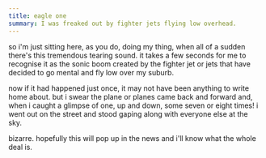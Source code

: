 ```yaml
---
title: eagle one
summary: I was freaked out by fighter jets flying low overhead.
---
```


so i'm just sitting here, as you do, doing my thing, when all of a sudden there's this tremendous tearing sound. it takes a few seconds for me to recognise it as the sonic boom created by the fighter jet or jets that have decided to go mental and fly low over my suburb.

now if it had happened just once, it may not have been anything to write home about. but i swear the plane or planes came back and forward and, when i caught a glimpse of one, up and down, some seven or eight times! i went out on the street and stood gaping along with everyone else at the sky.

bizarre. hopefully this will pop up in the news and i'll know what the whole deal is.